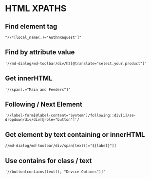 # HTML XPATHS

## Find element tag
`"//*[local_name(.)='AuthnRequest']"`

## Find by attribute value
`'//md-dialog/md-toolbar/div/h2[@translate="select.your.product"]'`

## Get innerHTML
`'//span[.="Main and Feeders"]'`

## Following / Next Element
`'//label-form[@label-content="System"]/following::div[1]/se-dropdown/div/div[@role="button"]'/`

## Get element by text containing or innerHTML
`//md-dialog/md-toolbar/div/span[text()="${label}"]]`

## Use contains for class / text
`'//button[contains(text(), "Device Options")]'`
